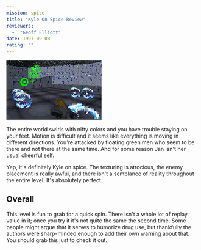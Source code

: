 ```yaml
---
mission: spice
title: "Kyle On Spice Review"
reviewers: 
  -  "Geoff Elliott"
date: 1997-09-08
rating: ""
---
```


![Kyle On Spice screenshot](./spice.png "Uhm, Jan, I don't think we're in Kansas anymore.")

The entire world swirls with nifty colors and you have trouble staying on your feet. Motion is difficult and it seems like everything is moving in different directions. You're attacked by floating green men who seem to be there and not there at the same time. And for some reason Jan isn't her usual cheerful self.

Yep, it's definitely Kyle on spice. The texturing is atrocious, the enemy placement is really awful, and there isn't a semblance of reality throughout the entire level. It's absolutely perfect.

## Overall

This level is fun to grab for a quick spin. There isn't a whole lot of replay value in it; once you try it it's not quite the same the second time. Some people might argue that it serves to humorize drug use, but thankfully the authors were sharp-minded enough to add their own warning about that. You should grab this just to check it out.
